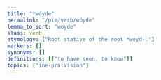 ```yaml
---
title: "*wóyde"
permalink: "/pie/verb/wóyde"
lemma_to_sort: "woyde"
klass: verb
etymology: ["Root stative of the root *weyd-."]
markers: []
synonyms: []
definitions: [["to have seen, to know"]]
topics: ["ine-pro:Vision"]
---
```

